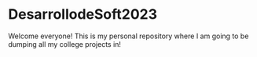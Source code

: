 # DesarrollodeSoft2023
Welcome everyone! This is my personal repository where I am going to be dumping all my college projects in!
